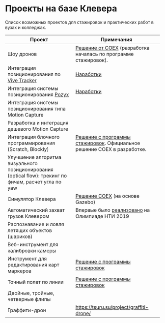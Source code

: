 # Проекты на базе Клевера

Список возможных проектов для стажировок и практических работ в вузах и колледжах.

|Проект|Примечания|
|------|----------|
|Шоу дронов|[Решение от COEX](https://github.com/CopterExpress/clever-show) (разработка началась по программе стажировок).|
|Интеграция позиционирования по [Vive Tracker](https://www.vive.com/ru/accessory/vive-tracker/)|[Наработки](https://github.com/goldarte/roslibsurvive)|
|Интеграция системы позиционирования [Pozyx](https://www.pozyx.io)|[Наработки](https://github.com/goldarte/pozyx_clever)|
|Интеграция системы позиционирования типа Motion Capture||
|Разработка и интеграция дешевого Motion Capture||
|Интеграция блочного программирования (Scratch, Blockly)|[Решение с программы стажировок](clever_blocks.md). Официальное решение COEX в разработке.|
|Улучшение алгоритма визуального позиционирования (optical flow): трекинг по фичам, расчет угла по yaw||
|Симулятор Клевера|[Решение COEX](https://github.com/CopterExpress/clover_vm) (на основе Gazebo)|
|Автоматический захват грузов Клевером|Впервые было [реализовано](https://www.youtube.com/watch?v=E1_ehvJRKxg) на Олимпиаде НТИ 2019|
|Распознавание и ловля летящих объектов (шариков)||
|Веб-инструмент для калибровки камеры||
|Инструмент для редактирования карт маркеров|[Решение с программы стажировок](arucogenmap.md)|
|Точный полет по линии|[Решение с программы стажировок](https://github.com/Tennessium/robohuyna)|
|Двойные, тройные, четверные флипы||
|Граффити-дрон|https://tsuru.su/project/graffiti-drone/|
